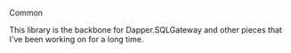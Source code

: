 Common

This library is the backbone for Dapper.SQLGateway and other pieces that I've been working on for a long time.

